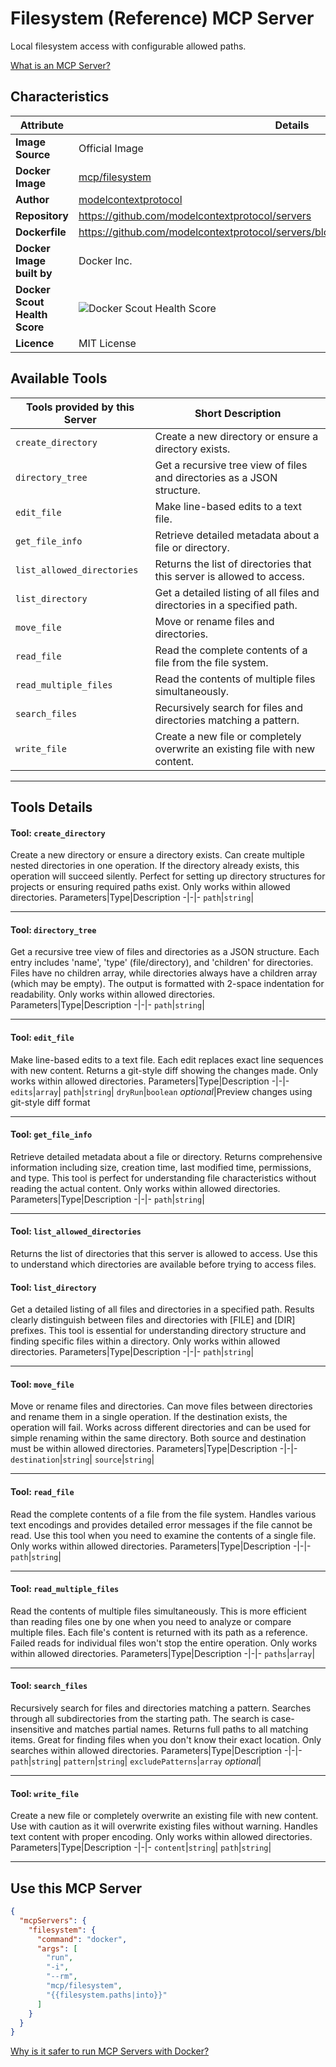 # Filesystem (Reference) MCP Server

Local filesystem access with configurable allowed paths.

[What is an MCP Server?](https://www.anthropic.com/news/model-context-protocol)

## Characteristics
Attribute|Details|
|-|-|
**Image Source**|Official Image
**Docker Image**|[mcp/filesystem](https://hub.docker.com/repository/docker/mcp/filesystem)
**Author**|[modelcontextprotocol](https://github.com/modelcontextprotocol)
**Repository**|https://github.com/modelcontextprotocol/servers
**Dockerfile**|https://github.com/modelcontextprotocol/servers/blob/2025.4.6/src/filesystem/Dockerfile
**Docker Image built by**|Docker Inc.
**Docker Scout Health Score**| ![Docker Scout Health Score](https://api.scout.docker.com/v1/policy/insights/org-image-score/badge/mcp/filesystem)
**Licence**|MIT License

## Available Tools
Tools provided by this Server|Short Description
-|-
`create_directory`|Create a new directory or ensure a directory exists.|
`directory_tree`|Get a recursive tree view of files and directories as a JSON structure.|
`edit_file`|Make line-based edits to a text file.|
`get_file_info`|Retrieve detailed metadata about a file or directory.|
`list_allowed_directories`|Returns the list of directories that this server is allowed to access.|
`list_directory`|Get a detailed listing of all files and directories in a specified path.|
`move_file`|Move or rename files and directories.|
`read_file`|Read the complete contents of a file from the file system.|
`read_multiple_files`|Read the contents of multiple files simultaneously.|
`search_files`|Recursively search for files and directories matching a pattern.|
`write_file`|Create a new file or completely overwrite an existing file with new content.|

---
## Tools Details

#### Tool: **`create_directory`**
Create a new directory or ensure a directory exists. Can create multiple nested directories in one operation. If the directory already exists, this operation will succeed silently. Perfect for setting up directory structures for projects or ensuring required paths exist. Only works within allowed directories.
Parameters|Type|Description
-|-|-
`path`|`string`|

---
#### Tool: **`directory_tree`**
Get a recursive tree view of files and directories as a JSON structure. Each entry includes 'name', 'type' (file/directory), and 'children' for directories. Files have no children array, while directories always have a children array (which may be empty). The output is formatted with 2-space indentation for readability. Only works within allowed directories.
Parameters|Type|Description
-|-|-
`path`|`string`|

---
#### Tool: **`edit_file`**
Make line-based edits to a text file. Each edit replaces exact line sequences with new content. Returns a git-style diff showing the changes made. Only works within allowed directories.
Parameters|Type|Description
-|-|-
`edits`|`array`|
`path`|`string`|
`dryRun`|`boolean` *optional*|Preview changes using git-style diff format

---
#### Tool: **`get_file_info`**
Retrieve detailed metadata about a file or directory. Returns comprehensive information including size, creation time, last modified time, permissions, and type. This tool is perfect for understanding file characteristics without reading the actual content. Only works within allowed directories.
Parameters|Type|Description
-|-|-
`path`|`string`|

---
#### Tool: **`list_allowed_directories`**
Returns the list of directories that this server is allowed to access. Use this to understand which directories are available before trying to access files.
#### Tool: **`list_directory`**
Get a detailed listing of all files and directories in a specified path. Results clearly distinguish between files and directories with [FILE] and [DIR] prefixes. This tool is essential for understanding directory structure and finding specific files within a directory. Only works within allowed directories.
Parameters|Type|Description
-|-|-
`path`|`string`|

---
#### Tool: **`move_file`**
Move or rename files and directories. Can move files between directories and rename them in a single operation. If the destination exists, the operation will fail. Works across different directories and can be used for simple renaming within the same directory. Both source and destination must be within allowed directories.
Parameters|Type|Description
-|-|-
`destination`|`string`|
`source`|`string`|

---
#### Tool: **`read_file`**
Read the complete contents of a file from the file system. Handles various text encodings and provides detailed error messages if the file cannot be read. Use this tool when you need to examine the contents of a single file. Only works within allowed directories.
Parameters|Type|Description
-|-|-
`path`|`string`|

---
#### Tool: **`read_multiple_files`**
Read the contents of multiple files simultaneously. This is more efficient than reading files one by one when you need to analyze or compare multiple files. Each file's content is returned with its path as a reference. Failed reads for individual files won't stop the entire operation. Only works within allowed directories.
Parameters|Type|Description
-|-|-
`paths`|`array`|

---
#### Tool: **`search_files`**
Recursively search for files and directories matching a pattern. Searches through all subdirectories from the starting path. The search is case-insensitive and matches partial names. Returns full paths to all matching items. Great for finding files when you don't know their exact location. Only searches within allowed directories.
Parameters|Type|Description
-|-|-
`path`|`string`|
`pattern`|`string`|
`excludePatterns`|`array` *optional*|

---
#### Tool: **`write_file`**
Create a new file or completely overwrite an existing file with new content. Use with caution as it will overwrite existing files without warning. Handles text content with proper encoding. Only works within allowed directories.
Parameters|Type|Description
-|-|-
`content`|`string`|
`path`|`string`|

---
## Use this MCP Server

```json
{
  "mcpServers": {
    "filesystem": {
      "command": "docker",
      "args": [
        "run",
        "-i",
        "--rm",
        "mcp/filesystem",
        "{{filesystem.paths|into}}"
      ]
    }
  }
}
```

[Why is it safer to run MCP Servers with Docker?](https://www.docker.com/blog/the-model-context-protocol-simplifying-building-ai-apps-with-anthropic-claude-desktop-and-docker/)
